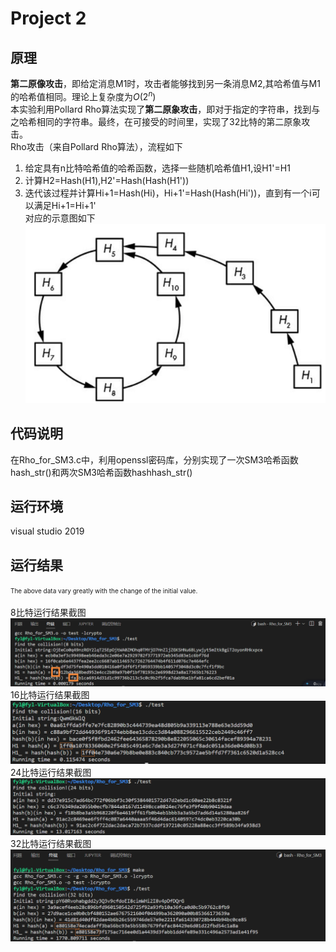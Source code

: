 # Project 2
## 原理
**第二原像攻击**，即给定消息M1时，攻击者能够找到另一条消息M2,其哈希值与M1的哈希值相同。理论上复杂度为$O(2^n)$  
本实验利用Pollard Rho算法实现了**第二原象攻击**，即对于指定的字符串，找到与之哈希相同的字符串。最终，在可接受的时间里，实现了$32$比特的第二原象攻击。      
Rho攻击（来自Pollard Rho算法），流程如下  
1. 给定具有n比特哈希值的哈希函数，选择一些随机哈希值H1,设H1'=H1
2. 计算H2=Hash(H1),H2'=Hash(Hash(H1'))
3. 迭代该过程并计算Hi+1=Hash(Hi)，Hi+1'=Hash(Hash(Hi'))，直到有一个i可以满足Hi+1=Hi+1'  
对应的示意图如下  
![image](https://github.com/fyl01/course-project/blob/main/the%20Rho%20method%20of%20reduced%20SM3/headImg.png)  

## 代码说明
在Rho_for_SM3.c中，利用openssl密码库，分别实现了一次SM3哈希函数hash_str()和两次SM3哈希函数hashhash_str()

## 运行环境
visual studio 2019

## 运行结果
<font size="1">The above data vary greatly with the change of the initial value.</font><br />  
8比特运行结果截图
![image](https://github.com/fyl01/course-project/blob/main/the%20Rho%20method%20of%20reduced%20SM3/rhoresult_8.png)
16比特运行结果截图
![image](https://github.com/fyl01/course-project/blob/main/the%20Rho%20method%20of%20reduced%20SM3/rhoresult_16.png)
24比特运行结果截图
![image](https://github.com/fyl01/course-project/blob/main/the%20Rho%20method%20of%20reduced%20SM3/rhoresult_24.png)
32比特运行结果截图
![image](https://github.com/fyl01/course-project/blob/main/the%20Rho%20method%20of%20reduced%20SM3/rhoresult_32.png)